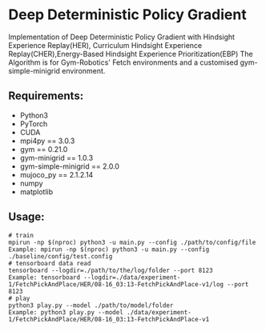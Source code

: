 # Deep Deterministic Policy Gradient

Implementation of Deep Deterministic Policy Gradient with Hindsight Experience Replay(HER), Curriculum Hindsight
Experience Replay(CHER),Energy-Based Hindsight Experience Prioritization(EBP)
The Algorithm is for Gym-Robotics' Fetch environments and a customised gym-simple-minigrid environment.

## Requirements:
- Python3
- PyTorch
- CUDA
- mpi4py == 3.0.3
- gym == 0.21.0
- gym-minigrid == 1.0.3
- gym-simple-minigrid == 2.0.0
- mujoco_py == 2.1.2.14
- numpy
- matplotlib

## Usage:

```shell
# train
mpirun -np $(nproc) python3 -u main.py --config ./path/to/config/file
Example: mpirun -np $(nproc) python3 -u main.py --config ./baseline/config/test.config
# tensorboard data read
tensorboard --logdir=./path/to/the/log/folder --port 8123
Example: tensorboard --logdir=./data/experiment-1/FetchPickAndPlace/HER/08-16_03:13-FetchPickAndPlace-v1/log --port 8123
# play
python3 play.py --model ./path/to/model/folder
Example: python3 play.py --model ./data/experiment-1/FetchPickAndPlace/HER/08-16_03:13-FetchPickAndPlace-v1